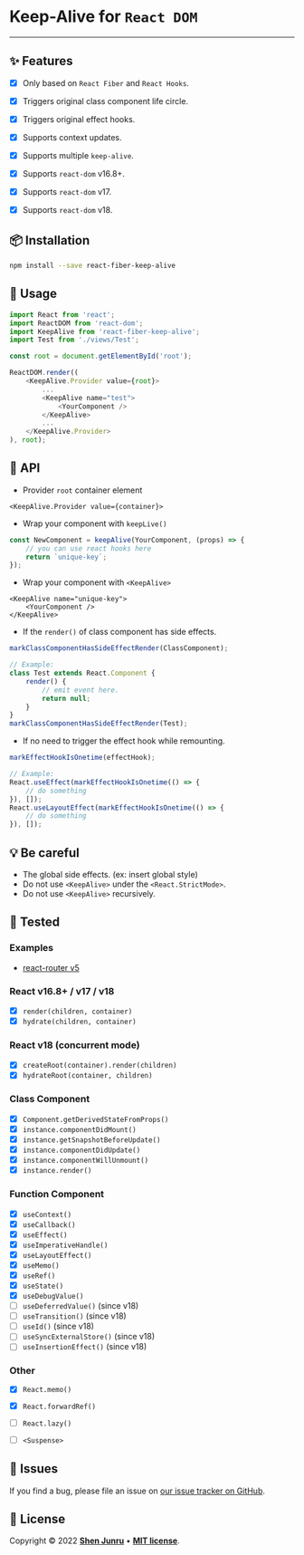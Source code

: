 # Keep-Alive for `React DOM`

-----

## ✨ Features
- [x] Only based on `React Fiber` and `React Hooks`.
- [x] Triggers original class component life circle.
- [x] Triggers original effect hooks.
- [x] Supports context updates.
- [x] Supports multiple `keep-alive`.
- [x] Supports `react-dom` v16.8+.
- [x] Supports `react-dom` v17.
- [x] Supports `react-dom` v18.


## 📦 Installation

```bash
npm install --save react-fiber-keep-alive
```


## 🔨 Usage

```JavaScript
import React from 'react';
import ReactDOM from 'react-dom';
import KeepAlive from 'react-fiber-keep-alive';
import Test from './views/Test';

const root = document.getElementById('root');

ReactDOM.render((
    <KeepAlive.Provider value={root}>
        ...
        <KeepAlive name="test">
            <YourComponent />
        </KeepAlive>
        ...
    </KeepAlive.Provider>
), root);
```

## 📝 API

- Provider `root` container element
```JSX
<KeepAlive.Provider value={container}>
```

- Wrap your component with `keepLive()`
```JavaScript
const NewComponent = keepAlive(YourComponent, (props) => {
    // you can use react hooks here
    return `unique-key`;
});
```

- Wrap your component with `<KeepAlive>`
```JSX
<KeepAlive name="unique-key">
    <YourComponent />
</KeepAlive>
```

- If the `render()` of class component has side effects.
```JavaScript
markClassComponentHasSideEffectRender(ClassComponent);

// Example:
class Test extends React.Component {
    render() {
        // emit event here.
        return null;
    }
}
markClassComponentHasSideEffectRender(Test);
```

- If no need to trigger the effect hook while remounting.
```JavaScript
markEffectHookIsOnetime(effectHook);

// Example:
React.useEffect(markEffectHookIsOnetime(() => {
    // do something
}), []);
React.useLayoutEffect(markEffectHookIsOnetime(() => {
    // do something
}), []);
```

## 💡 Be careful

- The global side effects. (ex: insert global style)
- Do not use `<KeepAlive>` under the `<React.StrictMode>`.
- Do not use `<KeepAlive>` recursively.


## 🏁 Tested

### Examples
- [react-router v5](https://codesandbox.io/s/keep-alive-react-router-example-hfbbi7)

### React v16.8+ / v17 / v18
- [x] `render(children, container)`
- [x] `hydrate(children, container)`

### React v18 (concurrent mode)
- [x] `createRoot(container).render(children)`
- [x] `hydrateRoot(container, children)`

### Class Component
- [x] `Component.getDerivedStateFromProps()`
- [x] `instance.componentDidMount()`
- [x] `instance.getSnapshotBeforeUpdate()`
- [x] `instance.componentDidUpdate()`
- [x] `instance.componentWillUnmount()`
- [x] `instance.render()`

### Function Component
- [x] `useContext()`
- [x] `useCallback()`
- [x] `useEffect()`
- [x] `useImperativeHandle()`
- [x] `useLayoutEffect()`
- [x] `useMemo()`
- [x] `useRef()`
- [x] `useState()`
- [x] `useDebugValue()`
- [ ] `useDeferredValue()` (since v18)
- [ ] `useTransition()` (since v18)
- [ ] `useId()` (since v18)
- [ ] `useSyncExternalStore()` (since v18)
- [ ] `useInsertionEffect()` (since v18)

### Other
- [x] `React.memo()`
- [x] `React.forwardRef()`
- [ ] `React.lazy()`
- [ ] `<Suspense>`


## 🐛 Issues

If you find a bug, please file an issue on [our issue tracker on GitHub](https://github.com/shenjunru/react-fiber-keep-alive/issues).


## 📄 License

Copyright © 2022 [**Shen Junru**](https://github.com/shenjunru) • [**MIT license**](LICENSE).
